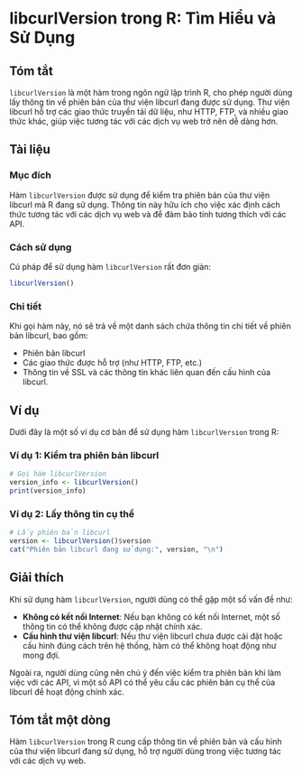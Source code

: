 <!--
Meta Description: # libcurlVersion trong R: Tìm Hiểu và Sử Dụng ## Tóm tắt `libcurlVersion` là một hàm trong ngôn ngữ lập trình R, cho phép người dùng lấy thông tin về ...
Meta Keywords: libcurl, libcurlversion, bản, dụng, phiên
-->

# libcurlVersion trong R: Tìm Hiểu và Sử Dụng

## Tóm tắt
`libcurlVersion` là một hàm trong ngôn ngữ lập trình R, cho phép người dùng lấy thông tin về phiên bản của thư viện libcurl đang được sử dụng. Thư viện libcurl hỗ trợ các giao thức truyền tải dữ liệu, như HTTP, FTP, và nhiều giao thức khác, giúp việc tương tác với các dịch vụ web trở nên dễ dàng hơn.

## Tài liệu
### Mục đích
Hàm `libcurlVersion` được sử dụng để kiểm tra phiên bản của thư viện libcurl mà R đang sử dụng. Thông tin này hữu ích cho việc xác định cách thức tương tác với các dịch vụ web và để đảm bảo tính tương thích với các API.

### Cách sử dụng
Cú pháp để sử dụng hàm `libcurlVersion` rất đơn giản:
```R
libcurlVersion()
```

### Chi tiết
Khi gọi hàm này, nó sẽ trả về một danh sách chứa thông tin chi tiết về phiên bản libcurl, bao gồm:
- Phiên bản libcurl
- Các giao thức được hỗ trợ (như HTTP, FTP, etc.)
- Thông tin về SSL và các thông tin khác liên quan đến cấu hình của libcurl.

## Ví dụ
Dưới đây là một số ví dụ cơ bản để sử dụng hàm `libcurlVersion` trong R:

### Ví dụ 1: Kiểm tra phiên bản libcurl
```R
# Gọi hàm libcurlVersion
version_info <- libcurlVersion()
print(version_info)
```

### Ví dụ 2: Lấy thông tin cụ thể
```R
# Lấy phiên bản libcurl
version <- libcurlVersion()$version
cat("Phiên bản libcurl đang sử dụng:", version, "\n")
```

## Giải thích
Khi sử dụng hàm `libcurlVersion`, người dùng có thể gặp một số vấn đề như:
- **Không có kết nối Internet**: Nếu bạn không có kết nối Internet, một số thông tin có thể không được cập nhật chính xác.
- **Cấu hình thư viện libcurl**: Nếu thư viện libcurl chưa được cài đặt hoặc cấu hình đúng cách trên hệ thống, hàm có thể không hoạt động như mong đợi.

Ngoài ra, người dùng cũng nên chú ý đến việc kiểm tra phiên bản khi làm việc với các API, vì một số API có thể yêu cầu các phiên bản cụ thể của libcurl để hoạt động chính xác.

## Tóm tắt một dòng
Hàm `libcurlVersion` trong R cung cấp thông tin về phiên bản và cấu hình của thư viện libcurl đang sử dụng, hỗ trợ người dùng trong việc tương tác với các dịch vụ web.
